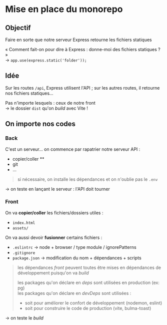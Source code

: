 # Mise en place du monorepo

## Objectif

Faire en sorte que notre serveur Express retourne
les fichiers statiques

«
  Comment fait-on pour dire à Express :
  donne-moi des fichiers statiques ?
»  
→ `app.use(express.static('folder'));`

## Idée

Sur les routes `/api`, Express utilisent l'API ;
sur les autres routes, il retourne nos fichiers statiques…

Pas n'importe lesquels : ceux de notre front  
→ le dossier `dist` qu'on _build_ avec Vite !

## On importe nos codes

### Back

C'est un serveur… on commence par rapatrier notre serveur API :

- copier/coller **
- git
- …

> si nécessaire, on installe les dépendances et
> on n'oublie pas le `.env`

→ on teste en lançant le serveur : l'API doit tourner

### Front

On va **copier/coller** les fichiers/dossiers utiles :

- `index.html`
- `assets/`

On va aussi devoir **fusionner** certains fichiers :

- `.eslintrc` → node + browser / type module / ignorePatterns
- `.gitignore`
- `package.json` → modification du nom + dépendances + scripts

> les dépendances _front_ peuvent toutes être mises en
> dépendances de développement puisqu'on va _build_
>
> les packages qu'on déclare en _deps_ sont utilisées
> en production (ex: pg)  
> les packages qu'on déclare en _devDeps_ sont utilisées :
>
> - soit pour améliorer le confort de développement
>   (nodemon, eslint)
> - soit pour construire le code de production
>   (vite, bulma-toast)

→ on teste le _build_
